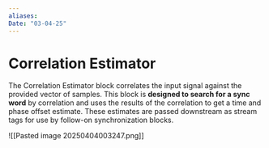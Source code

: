 ```yaml
---
aliases: 
Date: "03-04-25"
---
```

# Correlation Estimator
The Correlation Estimator block correlates the input signal against the provided vector of samples. This block is **designed to search for a sync word** by correlation and uses the results of the correlation to get a time and phase offset estimate. These estimates are passed downstream as stream tags for use by follow-on synchronization blocks.

![[Pasted image 20250404003247.png]]
	